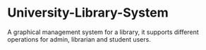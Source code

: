# University-Library-System
A graphical management system for a library, it supports different operations for admin, librarian and student users.
